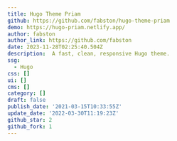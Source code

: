 ```yaml
---
title: Hugo Theme Priam
github: https://github.com/fabston/hugo-theme-priam
demo: https://hugo-priam.netlify.app/
author: fabston
author_link: https://github.com/fabston
date: 2023-11-28T02:25:40.504Z
description: ️ A fast, clean, responsive Hugo theme.
ssg:
  - Hugo
css: []
ui: []
cms: []
category: []
draft: false
publish_date: '2021-03-15T10:33:55Z'
update_date: '2022-03-30T11:19:23Z'
github_star: 2
github_fork: 1
---
```


